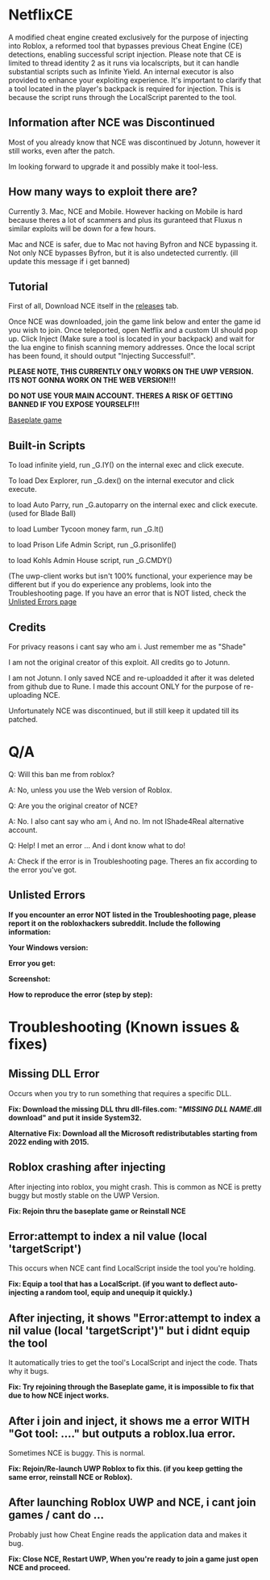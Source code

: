 # NetflixCE

A modified cheat engine created exclusively for the purpose of injecting into Roblox, a reformed tool that bypasses previous Cheat Engine (CE) detections, enabling successful script injection. Please note that CE is limited to thread identity 2 as it runs via localscripts, but it can handle substantial scripts such as Infinite Yield. An internal executor is also provided to enhance your exploiting experience. It's important to clarify that a tool located in the player's backpack is required for injection. This is because the script runs through the LocalScript parented to the tool.

## Information after NCE was Discontinued

Most of you already know that NCE was discontinued by Jotunn, however it still works, even after the patch.

Im looking forward to upgrade it and possibly make it tool-less.

## How many ways to exploit there are?

Currently 3. Mac, NCE and Mobile. However hacking on Mobile is hard because theres a lot of scammers and plus its guranteed that Fluxus n similar exploits will be down for a few hours.

Mac and NCE is safer, due to Mac not having Byfron and NCE bypassing it. Not only NCE bypasses Byfron, but it is also undetected currently. (ill update this message if i get banned)

## Tutorial

First of all, Download NCE itself in the [releases](https://github.com/IShade4Real/NetflixCE/releases) tab.

Once NCE was downloaded, join the game link below and enter the game id you wish to join. Once teleported, open Netflix and a custom UI should pop up. Click Inject (Make sure a tool is located in your backpack) and wait for the lua engine to finish scanning memory addresses. Once the local script has been found, it should output "Injecting Successful!".

**PLEASE NOTE, THIS CURRENTLY ONLY WORKS ON THE UWP VERSION. ITS NOT GONNA WORK ON THE WEB VERSION!!!**

**DO NOT USE YOUR MAIN ACCOUNT. THERES A RISK OF GETTING BANNED IF YOU EXPOSE YOURSELF!!!**
 
[Baseplate game](https://www.roblox.com/games/16161951274/Baseplate)

## Built-in Scripts

To load infinite yield, run _G.IY() on the internal exec and click execute.

To load Dex Explorer, run _G.dex() on the internal executor and click execute.

to load Auto Parry, run _G.autoparry on the internal exec and click execute. (used for Blade Ball)

to load Lumber Tycoon money farm, run _G.lt()

to load Prison Life Admin Script, run _G.prisonlife()

to load Kohls Admin House script, run _G.CMDY()

(The uwp-client works but isn't 100% functional, your experience may be different but if you do experience any problems, look into the Troubleshooting page. If you have an error that is NOT listed, check the [Unlisted Errors page](https://github.com/IShade4Real/NetflixCE/?tab=readme-ov-file#unlisted-errors)

## Credits

For privacy reasons i cant say who am i. Just remember me as "Shade"

I am not the original creator of this exploit. All credits go to Jotunn.

I am not Jotunn. I only saved NCE and re-uploadded it after it was deleted from github due to Rune. I made this account ONLY for the purpose of re-uploading NCE.

Unfortunately NCE was discontinued, but ill still keep it updated till its patched.

# Q/A

Q: Will this ban me from roblox?

A: No, unless you use the Web version of Roblox.


Q: Are you the original creator of NCE?

A: No. I also cant say who am i, And no. Im not IShade4ReaI alternative account.


Q: Help! I met an error ... And i dont know what to do!

A: Check if the error is in Troubleshooting page. Theres an fix according to the error you've got.

## Unlisted Errors

**If you encounter an error NOT listed in the Troubleshooting page, please report it on the robloxhackers subreddit. Include the following information:**


**Your Windows version:**

**Error you get:**

**Screenshot:**

**How to reproduce the error (step by step):**

# Troubleshooting (Known issues & fixes)

## Missing DLL Error

Occurs when you try to run something that requires a specific DLL.

**Fix: Download the missing DLL thru dll-files.com: "*MISSING DLL NAME*.dll download" and put it inside System32.**

**Alternative Fix: Download all the Microsoft redistributables starting from 2022 ending with 2015.**

## Roblox crashing after injecting

After injecting into roblox, you might crash. This is common as NCE is pretty buggy but mostly stable on the UWP Version.

**Fix: Rejoin thru the baseplate game or Reinstall NCE**

## Error:attempt to index a nil value (local 'targetScript')

This occurs when NCE cant find LocalScript inside the tool you're holding.

**Fix: Equip a tool that has a LocalScript. (if you want to deflect auto-injecting a random tool, equip and unequip it quickly.)**

## After injecting, it shows "Error:attempt to index a nil value (local 'targetScript')" but i didnt equip the tool

It automatically tries to get the tool's LocalScript and inject the code. Thats why it bugs.

**Fix: Try rejoining through the Baseplate game, it is impossible to fix that due to how NCE inject works.**

## After i join and inject, it shows me a error WITH "Got tool: ...." but outputs a roblox.lua error.

Sometimes NCE is buggy. This is normal.

**Fix: Rejoin/Re-launch UWP Roblox to fix this. (if you keep getting the same error, reinstall NCE or Roblox).**

## After launching Roblox UWP and NCE, i cant join games / cant do ...

Probably just how Cheat Engine reads the application data and makes it bug.

**Fix: Close NCE, Restart UWP, When you're ready to join a game just open NCE and proceed.**
